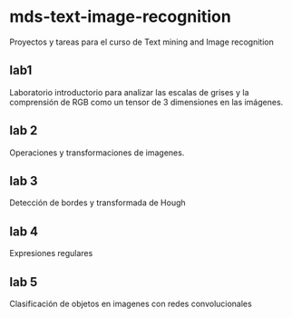 # mds-text-image-recognition
Proyectos y tareas para el curso de Text mining and Image recognition

## lab1
Laboratorio introductorio para analizar las escalas de grises y la comprensión de RGB como un tensor de 3 dimensiones en las imágenes.

## lab 2
Operaciones y transformaciones de imagenes.

## lab 3
Detección de bordes y transformada de Hough

## lab 4 
Expresiones regulares

## lab 5
Clasificación de objetos en imagenes con redes convolucionales
